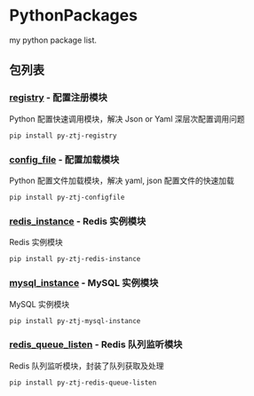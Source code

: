 # PythonPackages
my python package list.

## 包列表

### [registry](py_registry) - 配置注册模块
Python 配置快速调用模块，解决 Json or Yaml 深层次配置调用问题
```
pip install py-ztj-registry
```

### [config_file](py_config_file) - 配置加载模块
Python 配置文件加载模块，解决 yaml, json 配置文件的快速加载
```
pip install py-ztj-configfile
```

### [redis_instance](py_redis_instance) - Redis 实例模块
Redis 实例模块
```
pip install py-ztj-redis-instance
```

### [mysql_instance](py_mysql_instance) - MySQL 实例模块
MySQL 实例模块
```
pip install py-ztj-mysql-instance
```


### [redis_queue_listen](py_redis_queue_listen) - Redis 队列监听模块
Redis 队列监听模块，封装了队列获取及处理
```
pip install py-ztj-redis-queue-listen
```
